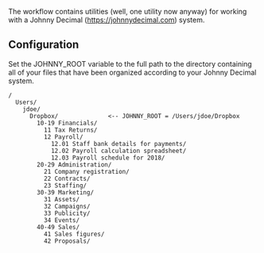 The workflow contains utilities (well, one utility now anyway) for working with a Johnny Decimal (https://johnnydecimal.com) system.


Configuration
-------------

Set the JOHNNY_ROOT variable to the full path to the directory containing all of your files that have been organized according to your Johnny Decimal system.

```
/
  Users/
    jdoe/
      Dropbox/              <-- JOHNNY_ROOT = /Users/jdoe/Dropbox
        10-19 Financials/
          11 Tax Returns/
          12 Payroll/
            12.01 Staff bank details for payments/
            12.02 Payroll calculation spreadsheet/
            12.03 Payroll schedule for 2018/
        20-29 Administration/
          21 Company registration/
          22 Contracts/
          23 Staffing/
        30-39 Marketing/
          31 Assets/
          32 Campaigns/
          33 Publicity/
          34 Events/
        40-49 Sales/
          41 Sales figures/
          42 Proposals/
```
